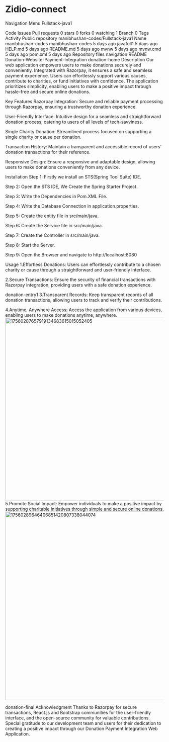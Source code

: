 # Zidio-connect
Navigation Menu
Fullstack-java1

Code
Issues
Pull requests
 0 stars
 0 forks
 0 watching
 1 Branch
 0 Tags
 Activity
Public repository
manibhushan-codes/Fullstack-java1
Name	
manibhushan-codes
manibhushan-codes
5 days ago
javafull1
5 days ago
HELP.md
5 days ago
README.md
5 days ago
mvnw
5 days ago
mvnw.cmd
5 days ago
pom.xml
5 days ago
Repository files navigation
README
Donation-Website-Payment-Integration
donation-home
Description
Our web application empowers users to make donations securely and conveniently. Integrated with Razorpay, it ensures a safe and seamless payment experience. Users can effortlessly support various causes, contribute to charities, or fund initiatives with confidence. The application prioritizes simplicity, enabling users to make a positive impact through hassle-free and secure online donations.

Key Features
Razorpay Integration: Secure and reliable payment processing through Razorpay, ensuring a trustworthy donation experience.

User-Friendly Interface: Intuitive design for a seamless and straightforward donation process, catering to users of all levels of tech-savviness.

Single Charity Donation: Streamlined process focused on supporting a single charity or cause per donation.

Transaction History: Maintain a transparent and accessible record of users' donation transactions for their reference.

Responsive Design: Ensure a responsive and adaptable design, allowing users to make donations conveniently from any device.

Installation
Step 1: Firstly we install an STS(Spring Tool Suite) IDE.

Step 2: Open the STS IDE, We Create the Spring Starter Project.

Step 3: Write the Dependencies in Pom.XML File.

Step 4: Write the Database Connection in application.properties.

Step 5: Create the entity file in src/main/java.

Step 6: Create the Service file in src/main/java.

Step 7: Create the Controller in src/main/java.

Step 8: Start the Server.

Step 9: Open the Browser and navigate to http://localhost:8080

Usage
1.Effortless Donations: Users can effortlessly contribute to a chosen charity or cause through a straightforward and user-friendly interface.


2.Secure Transactions: Ensure the security of financial transactions with Razorpay integration, providing users with a safe donation experience.

donation-entry1
3.Transparent Records: Keep transparent records of all donation transactions, allowing users to track and verify their contributions.

4.Anytime, Anywhere Access: Access the application from various devices, enabling users to make donations anytime, anywhere.
<img width="1110" height="583" alt="17560287657919134683615015052405" src="https://github.com/user-attachments/assets/04259311-01d9-4c1d-baf9-e400a5662e8a" />
5.Promote Social Impact: Empower individuals to make a positive impact by supporting charitable initiatives through simple and secure online donations.
<img width="1117" height="600" alt="17560289646406851420807338044074" src="https://github.com/user-attachments/assets/efc7802d-b7a3-4560-a214-e94e97caa6bc" />

donation-final
Acknowledgment
Thanks to Razorpay for secure transactions, React.js and Bootstrap communities for the user-friendly interface, and the open-source community for valuable contributions. Special gratitude to our development team and users for their dedication to creating a positive impact through our Donation Payment Integration Web Application.

